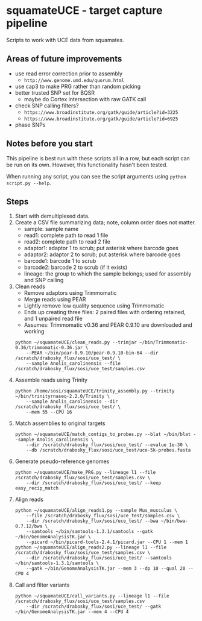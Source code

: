 # squamateUCE - target capture pipeline
Scripts to work with UCE data from squamates.

## Areas of future improvements
- use read error correction prior to assembly
	- `http://www.genome.umd.edu/quorum.html`
- use cap3 to make PRG rather than random picking
- better trusted SNP set for BQSR
	- maybe do Cortex intersection with raw GATK call
- check SNP calling filters?
	- `https://www.broadinstitute.org/gatk/guide/article?id=3225`
	- `https://www.broadinstitute.org/gatk/guide/article?id=6925`
- phase SNPs

## Notes before you start
This pipeline is best run with these scripts all in a row, but each script can be run on its own. However, this functionality hasn't been tested. 

When running any script, you can see the script arguments using `python script.py --help`.

## Steps
1. Start with demultiplexed data.
2. Create a CSV file summarizing data; note, column order does not matter.
	- sample: sample name
	- read1: complete path to read 1 file
	- read2: complete path to read 2 file
	- adaptor1: adaptor 1 to scrub; put asterisk where barcode goes
	- adaptor2: adaptor 2 to scrub; put asterisk where barcode goes
	- barcode1: barcode 1 to scrub
	- barcode2: barcode 2 to scrub (if it exists)
	- lineage: the group to which the sample belongs; used for assembly and SNP calling
3. Clean reads
	- Remove adaptors using Trimmomatic
	- Merge reads using PEAR
	- Lightly remove low quality sequence using Trimmomatic
	- Ends up creating three files: 2 paired files with ordering retained, and 1 unpaired read file
	- Assumes: Trimmomatic v0.36 and PEAR 0.9.10 are downloaded and working
	```
	python ~/squamateUCE/clean_reads.py --trimjar ~/bin/Trimmomatic-0.36/trimmomatic-0.36.jar \
		--PEAR ~/bin/pear-0.9.10/pear-0.9.10-bin-64 --dir /scratch/drabosky_flux/sosi/uce_test/ \
		--sample Anolis_carolinensis --file /scratch/drabosky_flux/sosi/uce_test/samples.csv
	```
4. Assemble reads using Trinity
	```
	python /home/sosi/squamateUCE/trinity_assembly.py --trinity ~/bin/trinityrnaseq-2.2.0/Trinity \
		--sample Anolis_carolinensis --dir /scratch/drabosky_flux/sosi/uce_test/ \
		--mem 55 --CPU 16
	```
5. Match assemblies to original targets 
	```
	python ~/squamateUCE/match_contigs_to_probes.py --blat ~/bin/blat --sample Anolis_carolinensis \
		--dir /scratch/drabosky_flux/sosi/uce_test/ --evalue 1e-30 \
		--db /scratch/drabosky_flux/sosi/uce_test/uce-5k-probes.fasta
	```
6. Generate pseudo-reference genomes
	```
	python ~/squamateUCE/make_PRG.py --lineage l1 --file /scratch/drabosky_flux/sosi/uce_test/samples.csv \
		--dir /scratch/drabosky_flux/sosi/uce_test/ --keep easy_recip_match
	```
7. Align reads
	```
	python ~/squamateUCE/align_reads1.py --sample Mus_musculus \ 
		--file /scratch/drabosky_flux/sosi/uce_test/samples.csv \
		--dir /scratch/drabosky_flux/sosi/uce_test/ --bwa ~/bin/bwa-0.7.12/bwa \
		--samtools ~/bin/samtools-1.3.1/samtools --gatk ~/bin/GenomeAnalysisTK.jar \
		--picard ~/bin/picard-tools-2.4.1/picard.jar --CPU 1 --mem 1
	python ~/squamateUCE/align_reads2.py --lineage l1 --file /scratch/drabosky_flux/sosi/uce_test/samples.csv \
		--dir /scratch/drabosky_flux/sosi/uce_test/ --samtools ~/bin/samtools-1.3.1/samtools \
		--gatk ~/bin/GenomeAnalysisTK.jar --mem 3 --dp 10 --qual 20 --CPU 4
	```
8. Call and filter variants
	```
	python ~/squamateUCE/call_variants.py --lineage l1 --file /scratch/drabosky_flux/sosi/uce_test/samples.csv 
		--dir /scratch/drabosky_flux/sosi/uce_test/ --gatk ~/bin/GenomeAnalysisTK.jar --mem 4 --CPU 4
	```
